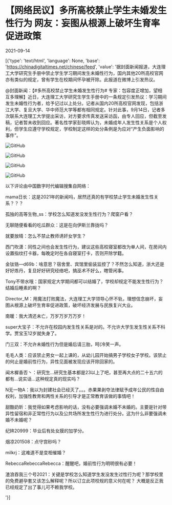 # 【网络民议】多所高校禁止学生未婚发生性行为  网友：妄图从根源上破坏生育率促进政策

2021-09-14

[{'type': 'text/html', 'language': None, 'base': 'https://chinadigitaltimes.net/chinese/feed', 'value': '据封面新闻报道，大连理工大学研究生手册中禁止学生学习期间发生未婚性行为，国内其他20所高校官网亦有类似的规定，曾有学生在校期间怀孕被开除。此报道在微博上引发热议。



@封面新闻：【#多所高校禁止学生未婚发生性行为# 专家：包容度正增加，望相互多理解】近日，大连理工大学研究生学生手册中的一条规定引发热议：学习期间发生未婚性行为者，给予记过以上处分。记者从国内20所高校官网发现，包括浙江大学、复旦大学、华中师范大学等都有相同规定。针对此事，9月14日，记者多次联系大连理工大学提出采访，对方要求传真发送采访函，由专人回应，但截至发稿，记者暂未收到回应。著名性学家彭晓辉认为，未婚成年人发生性关系是个人权利，但学生应遵守学校规定，学校制定这样的处分条例是为应对“产生负面影响的事件”。



![GitHub](https://chinadigitaltimes.net/chinese/files/2021/09/屏幕快照-2021-09-14-下午2.48.20.png)

![GitHub](https://chinadigitaltimes.net/chinese/files/2021/09/未婚性行为1.jpg)

![GitHub](https://chinadigitaltimes.net/chinese/files/2021/09/未婚性行为2.jpg)

![GitHub](https://chinadigitaltimes.net/chinese/files/2021/09/未婚性行为3.jpg)

以下评论由中国数字时代编辑搜集自网络：



mama日长：这是2021年的新闻吗，居然还真的有学校禁止学生未婚发生性关系？？？

孤独的高等生物_ss：学校怎么知道发没发生性行为？爬窗户看？

无聊随便看看的吃瓜群众：这是在向伊斯兰靠拢吗？

就要放晴：怎么不禁止教师诱奸女学生？

西门吹潇：同性之间也会发生性行为，建议这些高校寝室都改为单人间，在房间内设置指纹打卡器，每晚定时在各自寝室打卡，否则开除学籍。

金钛锆&#8212;d69b：啥意思？宿舍里、宾馆里偷装监控了？不然怎么知道，浙大还是好好炼丹，复旦好好研究经络吧，搞巫术不好么，瞎管闲事。

Tony不带水哦：国家规定大学期间都可以结婚了，学校却规定不能发生性行为？结婚后睡素的啊？

Director_M：用魔法打败魔法，大连理工大学领导心怀不轨，理想信念崩坏，妄图从根源上破坏生育率促进政策，破坏经济发展与民族复兴大业。

南暖：我大清还未亡，万岁万岁万万岁！

super大宝子：不允许在校园内发生性关系是对的。不允许大学生发生性关系不科学。贾宝玉12岁就失身了。

门三双：不允许未婚性行为但是婚后请三胎，呵(冷笑一声。

毛毛人类：应该禁止男女一起上课的，从幼儿园开始搞男子学校女子学校。该禁止的何止是婚前性行为，异性见面被发现应该开除回家的。

闻木樨香否丶：研究生…研究生基本都是23以上了吧，甚至再大点的二十五六的都有…说实话…这种规定真的现实吗？

N无一物A：我以为封建社会已经灭了。。。赤果果剥夺法律赋予成年公民的性自由权利，加强性教育和两性关系的引导才是正常教育该做的事情吧！

甜酷奶昕：我觉得如果考虑影响的话，没有必要强调未婚不未婚的。主要是针对带异性留宿和非正常性行为以及公共场所发生性行为进行处分。这为什么非要强调未婚不未婚呢？

纪姩20999：毕业后有处女膜的加学分。

烟凉201508：点守宫砂吗？

milkrj：这难道不是变相催婚？

RebeccaRebeccaRebecca：醒醒吧，婚前性行为明明很有必要！

渣浪吞我三个号2021：关键是学校怎么知道学生发没发生过性行为呢？那学校里的免费避孕套又该怎么解释呢？所以订立此项校规的意义何在呢？ 大概是反正我已经规定了出了事儿可不赖我学校。

'}]